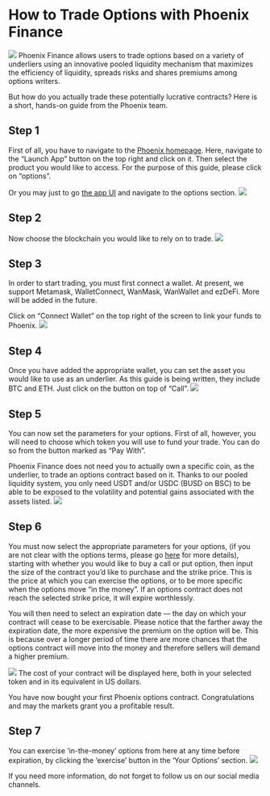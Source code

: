# How to Trade Options with Phoenix Finance
![](https://miro.medium.com/max/1400/1*N06ZAW4ZCqHWgjb8L0daZg.png)
Phoenix Finance allows users to trade options based on a variety of underliers using an innovative pooled liquidity mechanism that maximizes the efficiency of liquidity, spreads risks and shares premiums among options writers.

But how do you actually trade these potentially lucrative contracts? Here is a short, hands-on guide from the Phoenix team.

## Step 1

First of all, you have to navigate to the [Phoenix homepage](phx.finance). Here, navigate to the “Launch App” button on the top right and click on it. Then select the product you would like to access. For the purpose of this guide, please click on “options”.

Or you may just to go [the app UI](app.phx.finance) and navigate to the options section.
![](https://miro.medium.com/max/849/0*kJa7POAcY-fxRrGT)

## Step 2

Now choose the blockchain you would like to rely on to trade.
![](https://miro.medium.com/max/3000/1*upkB4Yh2cBpU9PgXGLJgJQ.png)

## Step 3

In order to start trading, you must first connect a wallet. At present, we support Metamask, WalletConnect, WanMask, WanWallet and ezDeFi. More will be added in the future.

Click on “Connect Wallet” on the top right of the screen to link your funds to Phoenix.
![](https://miro.medium.com/max/3000/0*UDyu6-KE85TGOlk9)

## Step 4

Once you have added the appropriate wallet, you can set the asset you would like to use as an underlier. As this guide is being written, they include BTC and ETH. Just click on the button on top of “Call”.
![](https://miro.medium.com/max/3000/0*WAuOyVQYc1sc6BT9)

## Step 5

You can now set the parameters for your options. First of all, however, you will need to choose which token you will use to fund your trade. You can do so from the button marked as “Pay With”.

Phoenix Finance does not need you to actually own a specific coin, as the underlier, to trade an options contract based on it. Thanks to our pooled liquidity system, you only need USDT and/or USDC (BUSD on BSC) to be able to be exposed to the volatility and potential gains associated with the assets listed.
![](https://miro.medium.com/max/800/0*m9W5em5wX7-4uNml)

## Step 6

You must now select the appropriate parameters for your options, (if you are not clear with the options terms, please go [here](https://docs.phx.finance/terminology/options/) for more details), starting with whether you would like to buy a call or put option, then input the size of the contract you’d like to purchase and the strike price. This is the price at which you can exercise the options, or to be more specific when the options move “in the money”. If an options contract does not reach the selected strike price, it will expire worthlessly.

You will then need to select an expiration date — the day on which your contract will cease to be exercisable. Please notice that the farther away the expiration date, the more expensive the premium on the option will be. This is because over a longer period of time there are more chances that the options contract will move into the money and therefore sellers will demand a higher premium.

![](https://miro.medium.com/max/749/0*c5E8S-Q6P39gsm9H)
The cost of your contract will be displayed here, both in your selected token and in its equivalent in US dollars.

You have now bought your first Phoenix options contract. Congratulations and may the markets grant you a profitable result.

## Step 7
You can exercise ‘in-the-money’ options from here at any time before expiration, by clicking the ‘exercise’ button in the ‘Your Options’ section.
![](https://miro.medium.com/max/830/1*wIaRBfn7c9JjOFhG2lUc9A.png)

If you need more information, do not forget to follow us on our social media channels.


